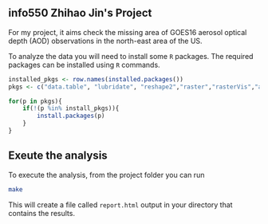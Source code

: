 ## info550 Zhihao Jin's Project

For my project, it aims check the missing area of GOES16 aerosol optical depth (AOD) observations in the north-east area of the US.

To analyze the data you will need to install some `R` packages. The required packages can be installed using `R` commands.

``` r
installed_pkgs <- row.names(installed.packages())
pkgs <- c("data.table", "lubridate", "reshape2","raster","rasterVis","animation")

for(p in pkgs){
	if(!(p %in% install_pkgs)){
		install.packages(p)
	}
}
```

## Exeute the analysis
To execute the analysis, from the project folder you can run 

``` bash
make
```

This will create a file called `report.html` output in your directory that contains the results.


